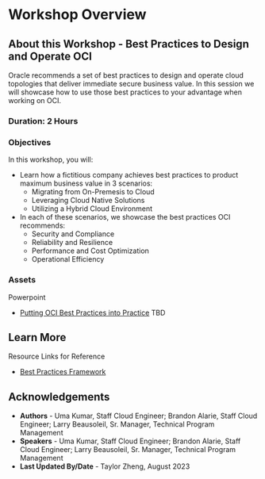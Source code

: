 # Workshop Overview

## About this Workshop - Best Practices to Design and Operate OCI

Oracle recommends a set of best practices to design and operate cloud topologies that deliver immediate secure business value. In this session we will showcase how to use those best practices to your advantage when working on OCI.

### **Duration: 2 Hours**

### Objectives

In this workshop, you will:
* Learn how a fictitious company achieves best practices to product maximum business value in 3 scenarios:
    - Migrating from On-Premesis to Cloud
    - Leveraging Cloud Native Solutions
    - Utilizing a Hybrid Cloud Environment
* In each of these scenarios, we showcase the best practices OCI recommends:
    - Security and Compliance
    - Reliability and Resilience
    - Performance and Cost Optimization
    - Operational Efficiency


### **Assets**

Powerpoint
* [Putting OCI Best Practices into Practice]() TBD



## Learn More

Resource Links for Reference
* [Best Practices Framework](https://docs.oracle.com/en/solutions/oci-best-practices/#GUID-5F2D2745-934E-409A-A7BA-D0976F727845)

## Acknowledgements
* **Authors** - Uma Kumar, Staff Cloud Engineer; Brandon Alarie, Staff Cloud Engineer; Larry Beausoleil, Sr. Manager, Technical Program Management
* **Speakers** -  Uma Kumar, Staff Cloud Engineer; Brandon Alarie, Staff Cloud Engineer; Larry Beausoleil, Sr. Manager, Technical Program Management
* **Last Updated By/Date** - Taylor Zheng, August 2023
